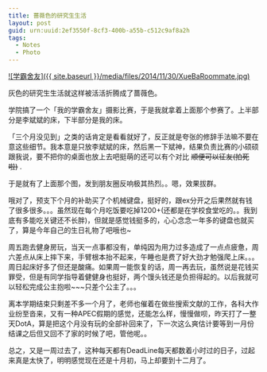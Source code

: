 ```yaml
---
title: 蔷薇色的研究生生活
layout: post
guid: urn:uuid:2ef3550f-8cf3-400b-a55b-c512c9af8a2h
tags:
  - Notes
  - Photo
---
```


<!--
[![bridge to wonderland]({{ site.baseurl }}/media/files/2014/09/05/bridge-to-wonderland.jpg)](http://500px.com/photo/82158657)

[Lucian](http://lucianmarin.com/ "Lucian")
-->

[![学霸舍友]({{ site.baseurl }}/media/files/2014/11/30/XueBaRoommate.jpg)](https://500px.com/photo/91262975/%E5%AD%A6%E9%9C%B8%E8%88%8D%E5%8F%8B-by-keai-sing)

灰色的研究生生活就这样被活活折腾成了蔷薇色。

学院搞了一个「我的学霸舍友」摄影比赛，于是我就拿着上面那个参赛了。上半部分是李斌斌的床，下半部分是我的床。

「三个月没见到」之类的话肯定是看看就好了，反正就是夸张的修辞手法嘛不要在意这些细节。我本意是只放李斌斌的床，然后黑一下斌神，结果负责比赛的小硕硕跟我说，要不把你的桌面也放上去吧挺萌的还可以有个对比 ~~顺便可以征友(拍死啦)~~ .

于是就有了上面那个图，发到朋友圈反响极其热烈。。嗯，效果拔群。

哦对了，预支下个月的补助买了个机械键盘，挺好的，跟ex分开之后果然就有钱了很多很多。。。虽然现在每个月吃饭要吃掉1200+(还都是在学校食堂吃的。。我到底有多能吃关键还不长胖)，但就是感觉钱挺多的，心心念念一年多的键盘也就买了，算是今年自己的生日礼物了吧哦也~

周五跑去健身房玩，当天一点事都没有，单纯因为用力过多造成了一点点疲惫，周六差点从床上摔下来，手臂根本抬不起来，午睡也是费了好大劲才勉强爬上床。。。周日起床好多了但还是酸痛。如果周一能恢复的话，周一再去玩，虽然说是花钱买罪受，但是有同学指导着健健身也挺好，两个馒头钱还是负担得起的。以后我就可以轻松完成公主抱啦~~~只差个公主了。。。

离本学期结束只剩差不多一个月了，老师也催着在做些搜索文献的工作，各科大作业纷至沓来，又有一种APEC假期的感觉，还能怎么样，慢慢做呗，昨天打了一整天DotA，算是把这个月没有玩的全部补回来了，下一次这么爽估计要等到一月份结课之后但又回不了家的时候了吧，管他呢。。

总之，又是一周过去了，这种每天都有DeadLine每天都数着小时过的日子，过起来真是太快了，明明感觉现在还是十月初，马上却要到十二月了。